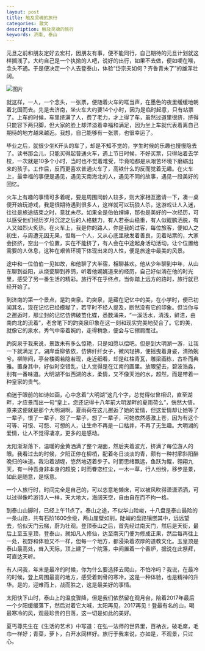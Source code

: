 ```yaml
---
layout: post
title: 触及灵魂的旅行
categories: 散文
description: 触及灵魂的旅行
keywords: 济南, 泰山
---
```



元旦之前和朋友定好去宏村，因朋友有事，便不能同行，自己期待的元旦计划就这样搁浅了。大约自己是一个执拗的人吧，说好的出行，如果不去做，便如哽在喉，念头不通。于是便决定一个人去登泰山，体验“岱宗夫如何？齐鲁青未了”的雄浑壮阔。 

![图片](http://a1.qpic.cn/psb?/V118G3dh0IatwX/HI0e*GgQwNLpAqtbM8Or5NWQK5zg2Tjcm92Ym405zI0!/b/dPQAAAAAAAAA&ek=1&kp=1&pt=0&t=5&tl=3&su=0256159089&tm=1566104400&sce=0-12-12&rf=2-9)

就这样，一人，一个念头，一张票，便随着火车的哐当声，在墨色的夜里缓缓地朝着北国而去。先是去济南，坐火车大约要14个小时，因为是临时起意，只有站票了。上车的时候，车里挤满了人，费了老力，才上得了车，虽然过道里很挤，挤得只能容下两只脚，但大家的脸上却洋溢着幸福和满足，因为坐上车就代表着离自己期待的地方越来越近。我想，自己能够有一张票，也很幸运了。 

毕业之后，就很少坐K开头的车了，却是不知不觉的，学生时候的乐趣也慢慢隐去了。读书那会儿，只能买得起普通火车，遇上节日时候，不好买票，只得站着去学校，一次就是10多个小时，当时也不觉着难受，毕竟咱都是从艰苦环境下磨砺出来的孩子。工作后，反而更喜欢普通火车了，高铁什么的反而觉着无趣。在火车上，最幸福的事便是遇见，遇见天南海北的人，遇见不同的故事，遇见一段美好的回忆。 

火车上有趣的事情可多着呢，要是周围同龄人较多，则大家相互邀请一下，凑一桌便开始玩游戏，我是很期待遇到很多人，这样就可以玩狼人杀，这游戏让人入迷，往往是旅途结束之时，意犹未尽。如果全是伯伯婶婶，那也是美好的一次经历，可以感受他们经历岁月沉淀之后的人格魅力，有人若泰山稳重，有人似鲲鹏洒脱，有人又如烈火炙热。在火车上，我是你的路人，你是我的过客，每位旅客，便如人之初生，与周遭无因无果，但每一个人，又从心底里散发着善良，见着站票的，大家会挤挤，空出一个位置，实在不能挤了，有人会在中途起身活动活动，让个位置给需要的人休息，这种在艰苦环境下体现出来的人性，便是旅途中最美的风景。 

途中和一位伯伯一见如故，和他聊了大半宿，相聊甚欢。他从少年聊到中年，从山东聊到益阳，从烧瓷聊到养鸽，听着他娓娓道来的经历，自己好似淌在他的时光里，感受了另一番生活的精彩。旅行不在乎终点，当你踏上远方的路时，旅行就已经开始了。 

到济南的第一个景点，是趵突泉。趵突泉，是藏在记忆中的美，在小学时，便已初闻其名，现在记忆已经模糊了，若平时不经人提及，断然没有它的印象。但当你与之邂逅时，那尘封的记忆仿佛破茧化蝶，悉数涌来，“一溪活水，清浅，鲜洁，由南向北的流着”，老舍笔下的趵突泉印象在这一刻和现实完美地契合了。它的美，就像它的泉水，秀气中带着婉约，走得稍急，便会与它擦肩而过。 

趵突泉于我来说，景致未有多么惊艳，只是如愿以偿吧。但是到大明湖一游，让我一下就满足了。湖岸垂柳依依，仿佛纤纤女子，微风轻拂，便摇曳着身姿，清扬婉兮。柳隙间，亭台楼阁若隐若现，走近细看，却是红柱青瓦，雕梁画栋，古朴而典雅。置身其中，好似时空错乱，让人觉得是在江南的画里。放眼望去，碧波浩淼，别有一番味道。大明湖不似西湖的水，柔情，又不像天池的水，超然，而是带着一种皇家的贵气。 

痴迷于眼前的如诗如画，心中念着“大明湖”这几个字，总觉得似曾相识，直至湖畔，才应景而出一句“皇上，您还记得十八年前大明湖畔的夏雨荷么”，恍然大悟，原来这便就是那个大明湖啊。夏雨荷在这儿邂逅了她的爱情，但这爱情却让她等了一辈子，恨了一辈子，怨了一辈子，想了一辈子，可她依然感激上苍，因为有这个可等、可恨、可怨、可想的人，让生命不再是一口枯井，不再了无生趣。大明湖的爱情，让人不觉得凄凉，更多的是感动。 

太阳渐渐落下，温暖的金黄洒满了整个湖面，然后夹着波光，挤满了每位游人的眼。我看过去的时候，夕阳正停在柳梢，配着冬日淡淡的青，颇有一种村廓斜阳醉晚归的味道。我沿着湖堤，悠然地迈着步子。时而思绪飘远，鱼跃为鲲，翱翔九天，有一种吾身非本身的超脱；时而眷恋红尘，一木一草，行人纷纷，移步是景，如此是随意，是惬意。

一个人旅行时，时间完全是自己的，可以恣意地懒床，可以被风吹得潇潇洒洒，可以过得像吟游诗人一样，天大地大，海阔天空，自由自在而不拘一格。 

到泰山山脚时，已经上午11点了。泰山之途，不似华山险峻，十八盘是泰山最险的一条山路，共有石阶1600余级，两山崖壁如削，陡峭的盘路镶嵌其中，远远望去，恰似天门云梯，蔚为壮观。登顶泰山之后，首先经过南天门，然后是天街，最后上至玉皇顶，登泰山，就如凡人修仙，达至南天门便为修成正果，然后每再往上一处，视野和体验又不一样，但每一个地方，都浸染着浓厚的道教文化。玉皇顶是泰山最高处，耸入天际，顶上建了一个院落，中间置着一个香炉，据说在此祭拜，可直达天听。 

有人问我，年末是最冷的时候，你为什么要选择去爬山，不怕冷吗？我说，在最冷的时候，登上周围最高的地方，感受着刺骨的寒冷，这是一种体验，也是精神的升华。是的，迎难而上，战而胜之，这是最美好的事情。 

太阳快下山时，泰山上的温度骤降，但是我们依然留在观月台，陪着2017年最后一个夕阳缓缓落下，然后对着它大喊，太阳再见，2017再见！登最有名的山，喝最寒冷的风，观最珍贵的日落，这一切是如此的美好。 

夏丐尊先生在《生活的艺术》中写道：在弘一法师的世界里，百衲衣，破毛席，毛巾一样好；青菜，萝卜，白开水同样好。旅行于我来说，亦如是，不观景，只过心。